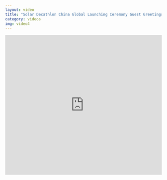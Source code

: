 ```yaml
---
layout: video
title: "Solar Decathlon China Global Launching Ceremony Guest Greetings"
category: videos
img: video4
---
```


<iframe frameborder="0" width="100%" height="450" src="https://v.qq.com/iframe/player.html?vid=i0515e80t4b&tiny=0&auto=0" allowfullscreen></iframe>